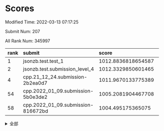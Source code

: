 # Scores

Modified Time: 2022-03-13 07:17:25

Submit Num: 207

All Rank Num: 345997

| rank |               submit               |       score        |       sigma        | pk_num |
| :--- | :--------------------------------- | :----------------- | :----------------- | :----- |
| 1    | jsonzb.test.test_1                 | 1012.8836818654587 | 0.8112148990280398 | 6689   |
| 2    | jsonzb.test.submission_level_4     | 1012.3329850601465 | 0.7955519334541737 | 6688   |
| 4    | cpp.21_12_24.submission-2b2ea0d7   | 1011.9670133775389 | 0.7840371209056317 | 6685   |
| 54   | cpp.2022_01_09.submission-5b0e3de2 | 1005.2081904467708 | 0.7053233767298044 | 6686   |
| 58   | cpp.2022_01_09.submission-816672bd | 1004.495175365075  | 0.7098362389575243 | 6684   |


<details>
<summary>全部</summary>

| rank |                 submit                 |       score        |       sigma        | pk_num |
| :--- | :------------------------------------- | :----------------- | :----------------- | :----- |
| 1    | jsonzb.test.test_1                     | 1012.8836818654587 | 0.8112148990280398 | 6689   |
| 2    | jsonzb.test.submission_level_4         | 1012.3329850601465 | 0.7955519334541737 | 6688   |
| 3    | gobigger.level_3.submission_level_3_20 | 1011.9783415825307 | 0.7990090794061194 | 6682   |
| 4    | cpp.21_12_24.submission-2b2ea0d7       | 1011.9670133775389 | 0.7840371209056317 | 6685   |
| 5    | gobigger.level_3.submission_level_3_15 | 1011.6210784501664 | 0.7536812312325458 | 6682   |
| 6    | gobigger.level_3.submission_level_3_6  | 1011.4247945489406 | 0.7965444663327329 | 6689   |
| 7    | gobigger.level_3.submission_level_3_16 | 1011.1817227314882 | 0.7685932251893097 | 6689   |
| 8    | gobigger.level_3.submission_level_3_27 | 1010.9698567107351 | 0.7799940157439045 | 6691   |
| 9    | gobigger.level_3.submission_level_3_0  | 1010.921318135787  | 0.7602446061813394 | 6683   |
| 10   | gobigger.level_3.submission_level_3_4  | 1010.8612967516727 | 0.7649307540373038 | 6690   |
| 11   | gobigger.level_3.submission_level_3_21 | 1010.8161214468839 | 0.7646282360095433 | 6684   |
| 12   | gobigger.level_3.submission_level_3_39 | 1010.7977862172567 | 0.7667724495578728 | 6688   |
| 13   | gobigger.level_3.submission_level_3_9  | 1010.7036639392979 | 0.7613886537026833 | 6685   |
| 14   | gobigger.level_3.submission_level_3_19 | 1010.6903990921751 | 0.7724098856754505 | 6690   |
| 15   | gobigger.level_3.submission_level_3_29 | 1010.6000324033846 | 0.7608561176292776 | 6684   |
| 16   | gobigger.level_3.submission_level_3_36 | 1010.5967347327976 | 0.7626301638072894 | 6687   |
| 17   | gobigger.level_3.submission_level_3_42 | 1010.5535001417492 | 0.7698170173103179 | 6691   |
| 18   | gobigger.level_3.submission_level_3_24 | 1010.471386590833  | 0.7407761579465388 | 6692   |
| 19   | gobigger.level_3.submission_level_3_30 | 1010.4419502047983 | 0.7605857171439899 | 6680   |
| 20   | gobigger.level_3.submission_level_3_13 | 1010.421061018185  | 0.7684811956647533 | 6681   |
| 21   | gobigger.level_3.submission_level_3_34 | 1010.4112451276826 | 0.8013712295866879 | 6689   |
| 22   | gobigger.level_3.submission_level_3_35 | 1010.2805299291945 | 0.7614761006231601 | 6685   |
| 23   | gobigger.level_3.submission_level_3_47 | 1010.1879348717704 | 0.7417032135166846 | 6682   |
| 24   | gobigger.level_3.submission_level_3_22 | 1010.1381146491773 | 0.7557527145442319 | 6685   |
| 25   | gobigger.level_3.submission_level_3_1  | 1010.118873461615  | 0.7498207979842763 | 6682   |
| 26   | gobigger.level_3.submission_level_3_26 | 1010.1038126712085 | 0.7649554686047988 | 6689   |
| 27   | gobigger.level_3.submission_level_3_41 | 1010.0985421383638 | 0.7727886416855682 | 6688   |
| 28   | gobigger.level_3.submission_level_3_28 | 1010.0509309521367 | 0.7527892798324992 | 6689   |
| 29   | gobigger.level_3.submission_level_3_45 | 1009.8791252379482 | 0.7602698343320506 | 6690   |
| 30   | gobigger.level_3.submission_level_3_7  | 1009.8695998325825 | 0.7228345194606842 | 6689   |
| 31   | gobigger.level_3.submission_level_3_23 | 1009.8303154618061 | 0.7456726052601022 | 6679   |
| 32   | gobigger.level_3.submission_level_3_10 | 1009.8090394124474 | 0.7504663566233997 | 6685   |
| 33   | gobigger.level_3.submission_level_3_25 | 1009.8023404950379 | 0.7564503852383021 | 6687   |
| 34   | gobigger.level_3.submission_level_3_33 | 1009.7869311384968 | 0.7688226618228745 | 6690   |
| 35   | gobigger.level_3.submission_level_3_32 | 1009.7291751381416 | 0.7878304782766922 | 6685   |
| 36   | gobigger.level_3.submission_level_3_44 | 1009.6792293269335 | 0.7467526407503403 | 6681   |
| 37   | gobigger.level_3.submission_level_3_2  | 1009.6367667288288 | 0.7591292837334477 | 6689   |
| 38   | gobigger.level_3.submission_level_3_48 | 1009.5745912664635 | 0.7425862200771393 | 6687   |
| 39   | gobigger.level_3.submission_level_3_12 | 1009.5445276655352 | 0.7544234125050195 | 6685   |
| 40   | gobigger.level_3.submission_level_3_31 | 1009.4446424850995 | 0.756750191657138  | 6687   |
| 41   | gobigger.level_3.submission_level_3_40 | 1009.4325769380655 | 0.7502679498006922 | 6686   |
| 42   | gobigger.level_3.submission_level_3_5  | 1009.3938363125446 | 0.7770060608367039 | 6683   |
| 43   | gobigger.level_3.submission_level_3_37 | 1009.2278520257249 | 0.7747331436798801 | 6685   |
| 44   | gobigger.level_3.submission_level_3_11 | 1009.164634982662  | 0.7422726852209403 | 6686   |
| 45   | gobigger.level_3.submission_level_3_8  | 1009.0614073054601 | 0.7563408272235835 | 6685   |
| 46   | gobigger.level_3.submission_level_3_43 | 1009.0207677386567 | 0.7537589530919195 | 6689   |
| 47   | gobigger.level_3.submission_level_3_46 | 1008.8679288965765 | 0.7300999331223648 | 6689   |
| 48   | gobigger.level_3.submission_level_3_14 | 1008.8265753994833 | 0.7471469702942584 | 6688   |
| 49   | gobigger.level_3.submission_level_3_18 | 1008.7254372673735 | 0.7338231417647822 | 6690   |
| 50   | gobigger.level_3.submission_level_3_3  | 1008.5315002825841 | 0.7257420675591284 | 6686   |
| 51   | gobigger.level_3.submission_level_3_49 | 1008.3083178984785 | 0.7354950559586277 | 6684   |
| 52   | gobigger.level_3.submission_level_3_38 | 1008.1723811866875 | 0.7338897095747728 | 6683   |
| 53   | gobigger.level_3.submission_level_3_17 | 1007.8437755753558 | 0.7461243908695844 | 6689   |
| 54   | cpp.2022_01_09.submission-5b0e3de2     | 1005.2081904467708 | 0.7053233767298044 | 6686   |
| 55   | gobigger.level_1.submission_level_1_36 | 1005.0589414882264 | 0.7076725613179667 | 6692   |
| 56   | gobigger.level_1.submission_level_1_0  | 1004.972103039588  | 0.7138942197212308 | 6684   |
| 57   | gobigger.level_1.submission_level_1_34 | 1004.8813074884971 | 0.7404301975928742 | 6681   |
| 58   | cpp.2022_01_09.submission-816672bd     | 1004.495175365075  | 0.7098362389575243 | 6684   |
| 59   | gobigger.level_1.submission_level_1_8  | 1004.3160086602259 | 0.711473963447329  | 6682   |
| 60   | gobigger.level_1.submission_level_1_6  | 1004.301292941384  | 0.722059933025092  | 6690   |
| 61   | gobigger.level_1.submission_level_1_49 | 1004.2357465280104 | 0.7115472090029933 | 6684   |
| 62   | gobigger.level_1.submission_level_1_7  | 1004.1121486697077 | 0.717634984199888  | 6693   |
| 63   | gobigger.level_1.submission_level_1_26 | 1004.0551425597776 | 0.7398278419965388 | 6689   |
| 64   | gobigger.level_1.submission_level_1_41 | 1003.9890940833928 | 0.711534333248305  | 6686   |
| 65   | gobigger.level_1.submission_level_1_29 | 1003.8982804077831 | 0.7171698433492931 | 6684   |
| 66   | gobigger.level_1.submission_level_1_18 | 1003.8872770799009 | 0.7199215254340121 | 6684   |
| 67   | gobigger.level_1.submission_level_1_46 | 1003.695237798743  | 0.7236605296604162 | 6685   |
| 68   | gobigger.level_1.submission_level_1_13 | 1003.6906846296375 | 0.720523665604491  | 6680   |
| 69   | gobigger.level_1.submission_level_1_43 | 1003.640384161497  | 0.7088173469358713 | 6691   |
| 70   | gobigger.level_1.submission_level_1_37 | 1003.6328232361288 | 0.7290557592544957 | 6684   |
| 71   | gobigger.level_1.submission_level_1_33 | 1003.575702928192  | 0.7126907187399207 | 6688   |
| 72   | gobigger.level_1.submission_level_1_48 | 1003.5644267278016 | 0.7218966209236362 | 6690   |
| 73   | gobigger.level_1.submission_level_1_20 | 1003.5614620235177 | 0.7059002718885234 | 6683   |
| 74   | gobigger.level_1.submission_level_1_1  | 1003.4930154233258 | 0.7263677144012626 | 6686   |
| 75   | gobigger.level_1.submission_level_1_17 | 1003.4719181601579 | 0.718972561879786  | 6692   |
| 76   | gobigger.level_1.submission_level_1_22 | 1003.466560477987  | 0.7242027565152727 | 6685   |
| 77   | gobigger.level_1.submission_level_1_2  | 1003.4408285398562 | 0.7118124753901637 | 6681   |
| 78   | gobigger.level_1.submission_level_1_40 | 1003.4194620645138 | 0.7274830868797789 | 6690   |
| 79   | gobigger.level_1.submission_level_1_45 | 1003.4146110177999 | 0.7261942152340831 | 6688   |
| 80   | gobigger.level_1.submission_level_1_21 | 1003.3764737858376 | 0.7067173142314226 | 6688   |
| 81   | gobigger.level_1.submission_level_1_19 | 1003.3482944724395 | 0.73219573555217   | 6688   |
| 82   | gobigger.level_1.submission_level_1_31 | 1003.3180643154884 | 0.7139598490823819 | 6683   |
| 83   | gobigger.level_1.submission_level_1_3  | 1003.2793765687147 | 0.7200357495676997 | 6684   |
| 84   | gobigger.level_1.submission_level_1_24 | 1003.2654718455632 | 0.7151477822538751 | 6689   |
| 85   | gobigger.level_1.submission_level_1_32 | 1003.2632106384655 | 0.7057564023885292 | 6683   |
| 86   | gobigger.level_1.submission_level_1_11 | 1003.2179327747378 | 0.7268772111583687 | 6685   |
| 87   | gobigger.level_1.submission_level_1_15 | 1003.2065330533444 | 0.7140951952540703 | 6682   |
| 88   | gobigger.level_1.submission_level_1_12 | 1003.205856796615  | 0.7201914774816977 | 6686   |
| 89   | gobigger.level_1.submission_level_1_27 | 1003.198775885185  | 0.718103337075634  | 6689   |
| 90   | gobigger.level_1.submission_level_1_38 | 1003.020567055092  | 0.7135948849365433 | 6684   |
| 91   | gobigger.level_1.submission_level_1_35 | 1002.968397585383  | 0.71213882519408   | 6686   |
| 92   | gobigger.level_1.submission_level_1_16 | 1002.8980898725661 | 0.708349212931847  | 6689   |
| 93   | gobigger.level_1.submission_level_1_42 | 1002.8276080285107 | 0.7116912279442003 | 6682   |
| 94   | gobigger.level_1.submission_level_1_5  | 1002.8214705258755 | 0.7078715846793021 | 6685   |
| 95   | gobigger.level_1.submission_level_1_10 | 1002.7846083851433 | 0.7236696419360577 | 6689   |
| 96   | gobigger.level_1.submission_level_1_39 | 1002.6732100877183 | 0.7172252326515063 | 6687   |
| 97   | gobigger.level_1.submission_level_1_28 | 1002.4387718928219 | 0.7176128263335378 | 6687   |
| 98   | gobigger.level_1.submission_level_1_47 | 1002.4206568499724 | 0.7087963742116942 | 6687   |
| 99   | gobigger.level_1.submission_level_1_4  | 1002.3776980643772 | 0.7220043118879453 | 6686   |
| 100  | gobigger.level_1.submission_level_1_14 | 1002.3714282210761 | 0.7076677062655009 | 6682   |
| 101  | gobigger.level_1.submission_level_1_9  | 1002.192678679725  | 0.7166699619866006 | 6688   |
| 102  | gobigger.level_1.submission_level_1_30 | 1002.1446373578458 | 0.7140100382254868 | 6687   |
| 103  | gobigger.level_1.submission_level_1_44 | 1001.9895531749545 | 0.7245036555966755 | 6688   |
| 104  | gobigger.level_1.submission_level_1_23 | 1001.5854154796332 | 0.7048178826366706 | 6685   |
| 105  | gobigger.level_1.submission_level_1_25 | 1001.3609238882603 | 0.7013622243026704 | 6684   |
| 106  | gobigger.random.submission_random_6    | 997.0774980080873  | 0.7150895527460818 | 6686   |
| 107  | gobigger.random.submission_random_32   | 997.0444618752759  | 0.7073044407394887 | 6689   |
| 108  | gobigger.random.submission_random_47   | 997.0103782255269  | 0.719302618286636  | 6682   |
| 109  | gobigger.random.submission_random_38   | 997.0071609304271  | 0.706661620599178  | 6685   |
| 110  | gobigger.random.submission_random_15   | 996.9755813380077  | 0.6965612026940222 | 6685   |
| 111  | gobigger.random.submission_random_45   | 996.9396361387726  | 0.7049284127982507 | 6687   |
| 112  | gobigger.random.submission_random_40   | 996.8322885423992  | 0.6979144326702635 | 6687   |
| 113  | gobigger.random.submission_random_11   | 996.8015910086757  | 0.7115892700657049 | 6685   |
| 114  | gobigger.random.submission_random_3    | 996.578055817977   | 0.6965368298183229 | 6687   |
| 115  | gobigger.random.submission_random_29   | 996.5307764522458  | 0.7126391717698277 | 6691   |
| 116  | gobigger.random.submission_random_25   | 996.5016130330831  | 0.7302285864087739 | 6686   |
| 117  | gobigger.random.submission_random_35   | 996.446001822111   | 0.714418390447571  | 6686   |
| 118  | gobigger.random.submission_random_37   | 996.4358915106525  | 0.7026879285017311 | 6685   |
| 119  | gobigger.random.submission_random_14   | 996.4075288179793  | 0.7024085333254014 | 6682   |
| 120  | gobigger.random.submission_random_18   | 996.3942203679497  | 0.7058431595809966 | 6684   |
| 121  | gobigger.random.submission_random_5    | 996.3865925414784  | 0.7107901888402969 | 6684   |
| 122  | gobigger.random.submission_random_46   | 996.3422764855882  | 0.704070065765563  | 6680   |
| 123  | gobigger.random.submission_random_23   | 996.3316429224329  | 0.7088941341628916 | 6690   |
| 124  | gobigger.random.submission_random_10   | 996.2805254238572  | 0.6952011500523074 | 6681   |
| 125  | gobigger.random.submission_random_17   | 996.1524944765916  | 0.7005170032215111 | 6680   |
| 126  | gobigger.random.submission_random_30   | 996.1269849454753  | 0.720118543988658  | 6689   |
| 127  | gobigger.random.submission_random_49   | 996.0797646768914  | 0.7095200303328131 | 6686   |
| 128  | gobigger.random.submission_random_0    | 996.0442367061219  | 0.7126816305900472 | 6689   |
| 129  | gobigger.random.submission_random_28   | 996.018415528822   | 0.7079982533225728 | 6683   |
| 130  | gobigger.random.submission_random_16   | 995.9945419887285  | 0.7022054651028746 | 6683   |
| 131  | gobigger.random.submission_random_27   | 995.9148196745225  | 0.7068811684263082 | 6690   |
| 132  | gobigger.random.submission_random_20   | 995.8849588140765  | 0.6998859844814264 | 6687   |
| 133  | gobigger.random.submission_random_42   | 995.8757483185296  | 0.7077384034564074 | 6680   |
| 134  | gobigger.random.submission_random_24   | 995.7275384968998  | 0.7080239943535737 | 6686   |
| 135  | gobigger.random.submission_random_1    | 995.719777627454   | 0.707262442999592  | 6676   |
| 136  | gobigger.random.submission_random_48   | 995.7135965055603  | 0.7194428717167879 | 6686   |
| 137  | gobigger.random.submission_random_7    | 995.6887278440746  | 0.7115567286528299 | 6684   |
| 138  | gobigger.random.submission_random_34   | 995.6309943818293  | 0.7006472029113788 | 6682   |
| 139  | gobigger.random.submission_random_21   | 995.6268322176895  | 0.7063979796367296 | 6688   |
| 140  | gobigger.random.submission_random_9    | 995.5882395474742  | 0.6967718221442271 | 6689   |
| 141  | gobigger.random.submission_random_39   | 995.5381633046171  | 0.7088708663993442 | 6686   |
| 142  | gobigger.random.submission_random_44   | 995.3741187231867  | 0.7125963111984669 | 6684   |
| 143  | gobigger.random.submission_random_12   | 995.3471676131695  | 0.7157639946623745 | 6686   |
| 144  | gobigger.random.submission_random_41   | 995.2904056105779  | 0.7187648413280694 | 6688   |
| 145  | gobigger.random.submission_random_26   | 995.2593904863928  | 0.7140273517723846 | 6690   |
| 146  | gobigger.random.submission_random_2    | 995.2147674638325  | 0.6976673180965023 | 6686   |
| 147  | gobigger.random.submission_random_19   | 995.2076999268605  | 0.7083104256128421 | 6682   |
| 148  | gobigger.random.submission_random_31   | 995.200494232034   | 0.7115152301853559 | 6683   |
| 149  | gobigger.random.submission_random_22   | 995.1740293689492  | 0.7081211803975257 | 6687   |
| 150  | gobigger.random.submission_random_4    | 995.1353933483307  | 0.71301848632405   | 6687   |
| 151  | gobigger.random.submission_random_36   | 995.1323941456062  | 0.7036207275092465 | 6683   |
| 152  | gobigger.random.submission_random_43   | 995.0012730072207  | 0.7131443043392024 | 6684   |
| 153  | gobigger.random.submission_random_8    | 994.8885056225213  | 0.7246058084183055 | 6688   |
| 154  | gobigger.random.submission_random_13   | 994.8882385742796  | 0.7137977579468264 | 6686   |
| 155  | gobigger.random.submission_random_33   | 994.8193182835325  | 0.7045391537931689 | 6687   |
| 156  | gobigger.level_2.submission_level_2_4  | 993.9727392099143  | 0.7377635241523508 | 6685   |
| 157  | gobigger.level_2.submission_level_2_25 | 993.7536078811411  | 0.7326954968761316 | 6683   |
| 158  | gobigger.level_2.submission_level_2_21 | 993.7286996356717  | 0.7570105067162102 | 6692   |
| 159  | gobigger.level_2.submission_level_2_17 | 993.5949128265836  | 0.737139496575079  | 6689   |
| 160  | gobigger.level_2.submission_level_2_9  | 993.5464514281483  | 0.7181170182198825 | 6684   |
| 161  | gobigger.level_2.submission_level_2_48 | 993.5178162566399  | 0.743131325873414  | 6688   |
| 162  | gobigger.level_2.submission_level_2_28 | 993.2146718506659  | 0.7409650452183791 | 6685   |
| 163  | gobigger.level_2.submission_level_2_16 | 993.1993228131436  | 0.7343933458232215 | 6686   |
| 164  | gobigger.level_2.submission_level_2_46 | 993.1438713546039  | 0.7547547901831874 | 6692   |
| 165  | gobigger.level_2.submission_level_2_47 | 992.9636670301828  | 0.7251745620547464 | 6680   |
| 166  | gobigger.level_2.submission_level_2_8  | 992.8104769288972  | 0.7623976640293453 | 6689   |
| 167  | gobigger.level_2.submission_level_2_38 | 992.8004225581088  | 0.7127439055566986 | 6686   |
| 168  | gobigger.level_2.submission_level_2_31 | 992.7372230218213  | 0.7551642985151212 | 6684   |
| 169  | gobigger.level_2.submission_level_2_0  | 992.734685144209   | 0.7477737495995703 | 6690   |
| 170  | gobigger.level_2.submission_level_2_10 | 992.7102796945805  | 0.7515626865387836 | 6683   |
| 171  | gobigger.level_2.submission_level_2_42 | 992.6641771509727  | 0.736515179902254  | 6681   |
| 172  | gobigger.level_2.submission_level_2_26 | 992.6311048009725  | 0.765809566168015  | 6687   |
| 173  | gobigger.level_2.submission_level_2_35 | 992.5456701151368  | 0.7535701584332779 | 6685   |
| 174  | gobigger.level_2.submission_level_2_32 | 992.508973172074   | 0.768042106963731  | 6685   |
| 175  | gobigger.level_2.submission_level_2_27 | 992.4976958355376  | 0.7334382701297708 | 6682   |
| 176  | gobigger.level_2.submission_level_2_39 | 992.4762110859269  | 0.7313090629588535 | 6686   |
| 177  | gobigger.level_2.submission_level_2_7  | 992.3626344906673  | 0.7483751355539475 | 6689   |
| 178  | gobigger.level_2.submission_level_2_43 | 992.2712109471921  | 0.7435855058969897 | 6684   |
| 179  | gobigger.level_2.submission_level_2_49 | 992.2475377888021  | 0.7392956236995141 | 6689   |
| 180  | gobigger.level_2.submission_level_2_29 | 992.2286578910139  | 0.7476545697151935 | 6685   |
| 181  | gobigger.level_2.submission_level_2_14 | 992.2196671447543  | 0.7461461597945287 | 6687   |
| 182  | gobigger.level_2.submission_level_2_19 | 992.1965738316679  | 0.7429905248849127 | 6686   |
| 183  | gobigger.level_2.submission_level_2_23 | 992.0391788174954  | 0.7472793676926063 | 6685   |
| 184  | gobigger.level_2.submission_level_2_2  | 992.0295200698328  | 0.7339263500265091 | 6687   |
| 185  | gobigger.level_2.submission_level_2_41 | 992.0181535406547  | 0.7444028914085075 | 6692   |
| 186  | gobigger.level_2.submission_level_2_22 | 991.9742202277009  | 0.7430976974272983 | 6689   |
| 187  | gobigger.level_2.submission_level_2_33 | 991.9689581987525  | 0.7627204301862052 | 6683   |
| 188  | gobigger.level_2.submission_level_2_11 | 991.9283885427378  | 0.7599842103980102 | 6688   |
| 189  | gobigger.level_2.submission_level_2_45 | 991.8929605418971  | 0.7613364119900369 | 6688   |
| 190  | gobigger.level_2.submission_level_2_6  | 991.7819507300126  | 0.746618840550742  | 6683   |
| 191  | gobigger.level_2.submission_level_2_1  | 991.6810765671694  | 0.7719760199123623 | 6688   |
| 192  | gobigger.level_2.submission_level_2_37 | 991.6573274392996  | 0.7506256980937112 | 6689   |
| 193  | gobigger.level_2.submission_level_2_40 | 991.5035573081914  | 0.7574516762801816 | 6683   |
| 194  | gobigger.level_2.submission_level_2_20 | 991.3375807252669  | 0.7555588231500135 | 6684   |
| 195  | gobigger.level_2.submission_level_2_36 | 991.2898636405594  | 0.7451781502071811 | 6686   |
| 196  | gobigger.level_2.submission_level_2_34 | 991.0973103391494  | 0.7437093508261401 | 6686   |
| 197  | gobigger.level_2.submission_level_2_12 | 991.0499680577213  | 0.7836036342246592 | 6687   |
| 198  | gobigger.level_2.submission_level_2_3  | 990.9473480000604  | 0.7587257076948088 | 6686   |
| 199  | gobigger.level_2.submission_level_2_24 | 990.916582491057   | 0.7694137050221306 | 6690   |
| 200  | gobigger.level_2.submission_level_2_5  | 990.8609197351005  | 0.76040994741043   | 6688   |
| 201  | gobigger.level_2.submission_level_2_44 | 990.8132712696255  | 0.766253491508183  | 6686   |
| 202  | gobigger.level_2.submission_level_2_30 | 990.7717649326524  | 0.7442866670092212 | 6688   |
| 203  | gobigger.level_2.submission_level_2_13 | 990.7413197262798  | 0.7480240158843696 | 6686   |
| 204  | gobigger.level_2.submission_level_2_18 | 990.7390324751905  | 0.7427719288872062 | 6682   |
| 205  | gobigger.level_2.submission_level_2_15 | 990.510592644515   | 0.7546776665611391 | 6681   |
| 206  | gobigger.none.submission_none_1        | 976.9256509001729  | 1.373481228522257  | 6681   |
| 207  | gobigger.none.submission_none_0        | 976.2089797017421  | 1.4554800132020091 | 6685   |

</details>